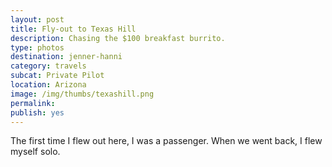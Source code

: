 ```yaml
---
layout: post
title: Fly-out to Texas Hill
description: Chasing the $100 breakfast burrito.
type: photos
destination: jenner-hanni
category: travels
subcat: Private Pilot 
location: Arizona
image: /img/thumbs/texashill.png
permalink: 
publish: yes
---
```


The first time I flew out here, I was a passenger. When we went back, I flew myself solo. 

<p><a href="https://jenner.smugmug.com/photos/i-mR5gHz7/0/M/i-mR5gHz7-M.jpg">
<img src="https://jenner.smugmug.com/photos/i-mR5gHz7/0/M/i-mR5gHz7-M.jpg" alt=""></a></p>

<p><a href="https://jenner.smugmug.com/photos/i-sx3dGzS/0/M/i-sx3dGzS-M.jpg">
<img src="https://jenner.smugmug.com/photos/i-sx3dGzS/0/M/i-sx3dGzS-M.jpg" alt=""></a></p>

<p><a href="https://jenner.smugmug.com/photos/i-BBs2cXH/0/M/i-BBs2cXH-M.jpg">
<img src="https://jenner.smugmug.com/photos/i-BBs2cXH/0/M/i-BBs2cXH-M.jpg" alt=""></a></p>

<p><a href="https://jenner.smugmug.com/photos/i-nxrQzfx/0/M/i-nxrQzfx-M.jpg">
<img src="https://jenner.smugmug.com/photos/i-nxrQzfx/0/M/i-nxrQzfx-M.jpg" alt=""></a></p>

<p><a href="https://jenner.smugmug.com/photos/i-qXXxRwP/0/M/i-qXXxRwP-M.jpg">
<img src="https://jenner.smugmug.com/photos/i-qXXxRwP/0/M/i-qXXxRwP-M.jpg" alt=""></a></p>

<p><a href="https://jenner.smugmug.com/photos/i-gD5Rcgt/0/M/i-gD5Rcgt-M.jpg">
<img src="https://jenner.smugmug.com/photos/i-gD5Rcgt/0/M/i-gD5Rcgt-M.jpg" alt=""></a></p>

<p><a href="https://jenner.smugmug.com/photos/i-xXSz8qv/0/M/i-xXSz8qv-M.jpg">
<img src="https://jenner.smugmug.com/photos/i-xXSz8qv/0/M/i-xXSz8qv-M.jpg" alt=""></a></p>

<p><a href="https://jenner.smugmug.com/photos/i-wXHJKHH/0/M/i-wXHJKHH-M.jpg">
<img src="https://jenner.smugmug.com/photos/i-wXHJKHH/0/M/i-wXHJKHH-M.jpg" alt=""></a></p>

<p><a href="https://jenner.smugmug.com/photos/i-BDq4h9J/0/M/i-BDq4h9J-M.jpg">
<img src="https://jenner.smugmug.com/photos/i-BDq4h9J/0/M/i-BDq4h9J-M.jpg" alt=""></a></p>

<p><a href="https://jenner.smugmug.com/photos/i-DPkZ8MG/0/M/i-DPkZ8MG-M.jpg">
<img src="https://jenner.smugmug.com/photos/i-DPkZ8MG/0/M/i-DPkZ8MG-M.jpg" alt=""></a></p>

<p><a href="https://jenner.smugmug.com/photos/i-bvK9LTB/0/M/i-bvK9LTB-M.jpg">
<img src="https://jenner.smugmug.com/photos/i-bvK9LTB/0/M/i-bvK9LTB-M.jpg" alt=""></a></p>

<p><a href="https://jenner.smugmug.com/photos/i-bHssrrq/0/M/i-bHssrrq-M.jpg">
<img src="https://jenner.smugmug.com/photos/i-bHssrrq/0/M/i-bHssrrq-M.jpg" alt=""></a></p>

<p><a href="https://jenner.smugmug.com/photos/i-GLkmzRT/0/M/i-GLkmzRT-M.jpg">
<img src="https://jenner.smugmug.com/photos/i-GLkmzRT/0/M/i-GLkmzRT-M.jpg" alt=""></a></p>

<p><a href="https://jenner.smugmug.com/photos/i-2FNSmbm/0/M/i-2FNSmbm-M.jpg">
<img src="https://jenner.smugmug.com/photos/i-2FNSmbm/0/M/i-2FNSmbm-M.jpg" alt=""></a></p>

<p><a href="https://jenner.smugmug.com/photos/i-zQ4b3gx/0/M/i-zQ4b3gx-M.jpg">
<img src="https://jenner.smugmug.com/photos/i-zQ4b3gx/0/M/i-zQ4b3gx-M.jpg" alt=""></a></p>

<p><a href="https://jenner.smugmug.com/photos/i-x787NHf/0/M/i-x787NHf-M.jpg">
<img src="https://jenner.smugmug.com/photos/i-x787NHf/0/M/i-x787NHf-M.jpg" alt=""></a></p>

<p><a href="https://jenner.smugmug.com/photos/i-dWbjhhV/0/M/i-dWbjhhV-M.jpg">
<img src="https://jenner.smugmug.com/photos/i-dWbjhhV/0/M/i-dWbjhhV-M.jpg" alt=""></a></p>

<p><a href="https://jenner.smugmug.com/photos/i-5tkJBHM/0/M/i-5tkJBHM-M.jpg">
<img src="https://jenner.smugmug.com/photos/i-5tkJBHM/0/M/i-5tkJBHM-M.jpg" alt=""></a></p>

<p><a href="https://jenner.smugmug.com/photos/i-wWXCKVj/0/M/i-wWXCKVj-M.jpg">
<img src="https://jenner.smugmug.com/photos/i-wWXCKVj/0/M/i-wWXCKVj-M.jpg" alt=""></a></p>

<p><a href="https://jenner.smugmug.com/photos/i-j6rTBvC/0/M/i-j6rTBvC-M.jpg">
<img src="https://jenner.smugmug.com/photos/i-j6rTBvC/0/M/i-j6rTBvC-M.jpg" alt=""></a></p>

<p><a href="https://jenner.smugmug.com/photos/i-frg4ZLb/0/M/i-frg4ZLb-M.jpg">
<img src="https://jenner.smugmug.com/photos/i-frg4ZLb/0/M/i-frg4ZLb-M.jpg" alt=""></a></p>

<p><a href="https://jenner.smugmug.com/photos/i-WCKHc83/0/M/i-WCKHc83-M.jpg">
<img src="https://jenner.smugmug.com/photos/i-WCKHc83/0/M/i-WCKHc83-M.jpg" alt=""></a></p>

<p><a href="https://jenner.smugmug.com/photos/i-7JrVKd5/0/M/i-7JrVKd5-M.jpg">
<img src="https://jenner.smugmug.com/photos/i-7JrVKd5/0/M/i-7JrVKd5-M.jpg" alt=""></a></p>

<p><a href="https://jenner.smugmug.com/photos/i-PqH77BT/0/M/i-PqH77BT-M.jpg">
<img src="https://jenner.smugmug.com/photos/i-PqH77BT/0/M/i-PqH77BT-M.jpg" alt=""></a></p>

<p><a href="https://jenner.smugmug.com/photos/i-Mk85m6z/0/M/i-Mk85m6z-M.jpg">
<img src="https://jenner.smugmug.com/photos/i-Mk85m6z/0/M/i-Mk85m6z-M.jpg" alt=""></a></p>

<p><a href="https://jenner.smugmug.com/photos/i-J64vpM7/0/M/i-J64vpM7-M.jpg">
<img src="https://jenner.smugmug.com/photos/i-J64vpM7/0/M/i-J64vpM7-M.jpg" alt=""></a></p>

<p><a href="https://jenner.smugmug.com/photos/i-LTxPsTK/0/M/i-LTxPsTK-M.jpg">
<img src="https://jenner.smugmug.com/photos/i-LTxPsTK/0/M/i-LTxPsTK-M.jpg" alt=""></a></p>

<p><a href="https://jenner.smugmug.com/photos/i-nk2zCq6/0/M/i-nk2zCq6-M.jpg">
<img src="https://jenner.smugmug.com/photos/i-nk2zCq6/0/M/i-nk2zCq6-M.jpg" alt=""></a></p>


